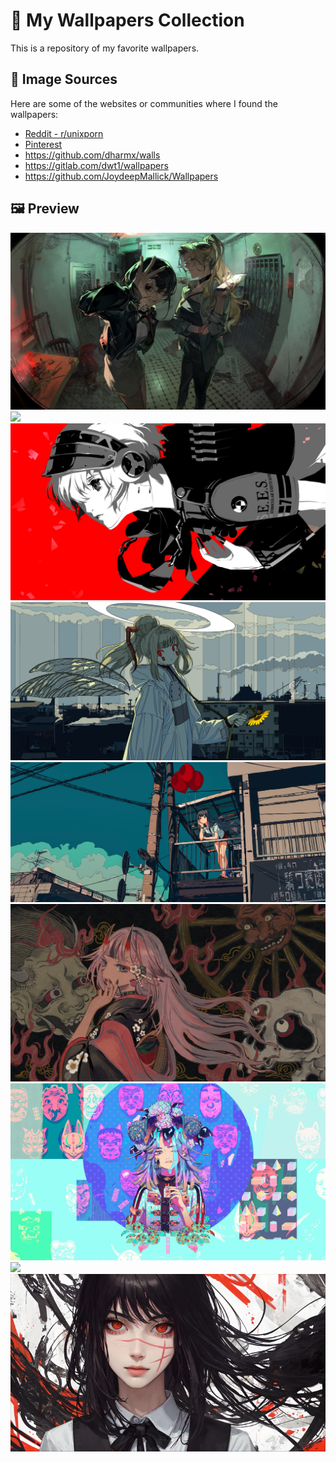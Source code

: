 # 🌆 My Wallpapers Collection

This is a repository of my favorite wallpapers.

## 🔗 Image Sources
Here are some of the websites or communities where I found the wallpapers:
- [Reddit - r/unixporn](https://www.reddit.com/r/unixporn/)
- [Pinterest](https://www.pinterest.com/)
- https://github.com/dharmx/walls
- https://gitlab.com/dwt1/wallpapers
- https://github.com/JoydeepMallick/Wallpapers

## 🖼️ Preview
<img src="Wallpapers/56.jpg">
<img src="Wallpapers/29.jpg">
<img src="Wallpapers/3.jpg">
<img src="Wallpapers/36.jpg">
<img src="Wallpapers/37.jpg">
<img src="Wallpapers/r.webp">
<img src="Wallpapers/8.jpg">
<img src="Wallpapers/kita.png">
<img src="Wallpapers/Yoru_Ai.jfif">

